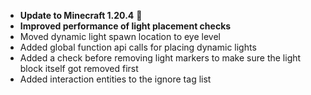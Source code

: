 - **Update to Minecraft 1.20.4** 🦇
- **Improved performance of light placement checks**
- Moved dynamic light spawn location to eye level
- Added global function api calls for placing dynamic lights
- Added a check before removing light markers to make sure the light block itself got removed first
- Added interaction entities to the ignore tag list
